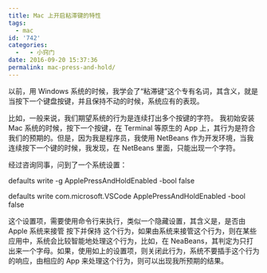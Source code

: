 ```yaml
---
title: Mac 上开启粘滞键的特性
tags:
  - mac
id: '742'
categories:
  -   - 小窍门
date: 2016-09-20 15:37:36
permalink: mac-press-and-hold/
---
```


以前，用 Windows 系统的时候，我学会了“粘滞键”这个专有名词，其含义，就是当按下一个键盘按键，并且保持不动的时候，系统应有的表现。

比如，一般来说，我们期望系统的行为是连续打出多个按键的字符。 我初始安装 Mac 系统的时候，按下一个按键，在 Terminal 等原生的 App 上，其行为是符合我们的预期的。但是，因为我是程序员，我使用 NetBeans 作为开发环境，当我连续按下一个键的时候，我发现，在 NetBeans 里面，只能出现一个字符。

经过咨询同事，问到了一个系统设置：

defaults write -g ApplePressAndHoldEnabled -bool false

defaults write com.microsoft.VSCode ApplePressAndHoldEnabled -bool false

这个设置项，需要使用命令行来执行，类似一个隐藏设置，其含义是，是否由 Apple 系统来接管 按下并保持 这个行为，如果由系统来接管这个行为，则在某些应用中，系统会比较智能地处理这个行为，比如，在 NeaBeans，其判定为只打出来一个字母。如果，使用如上的设置项，则关闭此行为，系统不要插手这个行为的响应，由相应的 App 来处理这个行为，则可以出现我所预期的结果。